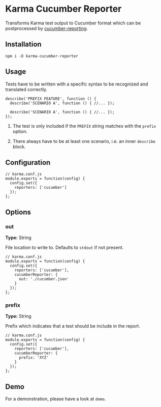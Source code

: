 # Karma Cucumber Reporter

Transforms Karma test output to Cucumber format which can be postprocessed by [cucumber-reporting](https://github.com/damianszczepanik/cucumber-reporting).

## Installation

```
npm i -D karma-cucumber-reporter
```

## Usage

Tests have to be written with a specific syntax to be recognized and translated correctly.

```
describe('PREFIX FEATURE', function () {
  describe('SCENARIO A', function () { //... });
  
  describe('SCENARIO A', function () { //... });
});
```

1. The test is only included if the `PREFIX` string matches with the `prefix` option.

2. There always have to be at least one scenario, i.e. an inner `describe` block.

## Configuration

```
// karma.conf.js
module.exports = function(config) {
  config.set({
    reporters: ['cucumber']
  });
};
```

## Options

### out

**Type:** String

File location to write to. Defaults to `stdout` if not present.

```
// karma.conf.js
module.exports = function(config) {
  config.set({
    reporters: ['cucumber'],
    cucumberReporter: {
      out: './cucumber.json'
    }
  });
};
```

### prefix

**Type:** String

Prefix which indicates that a test should be include in the report.

```
// karma.conf.js
module.exports = function(config) {
  config.set({
    reporters: ['cucumber'],
    cucumberReporter: {
      prefix: 'XYZ'
    }
  });
};
```

## Demo

For a demonstration, please have a look at `demo`.
